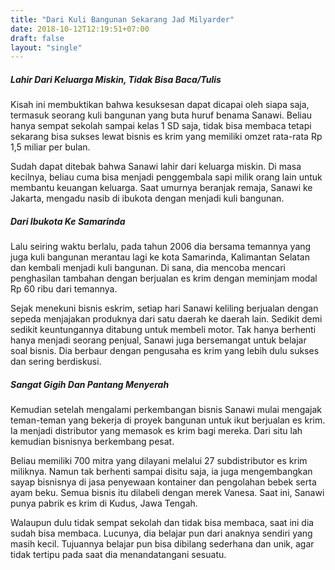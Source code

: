 ```yaml
---
title: "Dari Kuli Bangunan Sekarang Jad Milyarder"
date: 2018-10-12T12:19:51+07:00
draft: false
layout: "single"
---
```


##### Lahir Dari Keluarga Miskin, Tidak Bisa Baca/Tulis

Kisah ini membuktikan bahwa kesuksesan dapat dicapai oleh siapa saja, termasuk seorang kuli bangunan yang buta huruf benama Sanawi. Beliau hanya sempat sekolah sampai kelas 1 SD saja, tidak bisa membaca tetapi sekarang bisa sukses lewat bisnis es krim yang memiliki omzet rata-rata Rp 1,5 miliar per bulan.

Sudah dapat ditebak bahwa Sanawi lahir dari keluarga miskin. Di masa kecilnya, beliau cuma bisa menjadi penggembala sapi milik orang lain untuk membantu keuangan keluarga. Saat umurnya beranjak remaja, Sanawi ke Jakarta, mengadu nasib di ibukota dengan menjadi kuli bangunan.

##### Dari Ibukota Ke Samarinda

Lalu seiring waktu berlalu, pada tahun 2006 dia bersama temannya yang juga kuli bangunan merantau lagi ke kota Samarinda, Kalimantan Selatan dan kembali menjadi kuli bangunan. Di sana, dia mencoba mencari penghasilan tambahan dengan berjualan es krim dengan meminjam modal Rp 60 ribu dari temannya.

Sejak menekuni bisnis eskrim, setiap hari Sanawi keliling berjualan  dengan sepeda menjajakan produknya dari satu daerah ke daerah lain. Sedikit demi sedikit keuntungannya ditabung untuk membeli motor. Tak hanya berhenti hanya menjadi seorang penjual, Sanawi juga bersemangat untuk belajar soal bisnis. Dia berbaur dengan pengusaha es krim yang lebih dulu sukses dan sering berdiskusi.

##### Sangat Gigih Dan Pantang Menyerah

Kemudian setelah mengalami perkembangan bisnis Sanawi mulai mengajak teman-teman yang bekerja di proyek bangunan untuk ikut berjualan es krim. Ia menjadi distributor yang memasok es krim bagi mereka. Dari situ lah kemudian bisnisnya berkembang pesat.

Beliau memiliki 700 mitra yang dilayani melalui 27 subdistributor es krim miliknya. Namun tak berhenti sampai disitu saja, ia juga mengembangkan sayap bisnisnya di jasa penyewaan kontainer dan pengolahan bebek serta ayam beku. Semua bisnis itu dilabeli dengan merek Vanesa. Saat ini, Sanawi punya pabrik es krim di Kudus, Jawa Tengah. 

Walaupun dulu tidak sempat sekolah dan tidak bisa membaca, saat ini dia sudah bisa membaca. Lucunya, dia belajar pun dari anaknya sendiri yang masih kecil. Tujuannya belajar pun bisa dibilang sederhana dan unik, agar tidak tertipu pada saat dia menandatangani sesuatu.